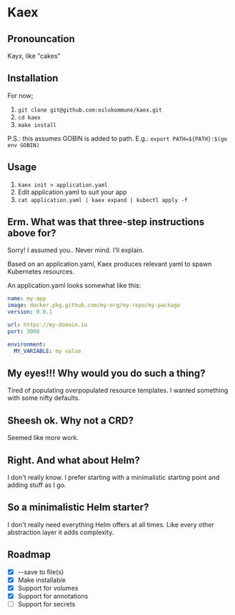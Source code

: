 # Kaex

## Pronouncation
Kayx, like "cakes"

## Installation
For now;
1. `git clone git@github.com:oslokommune/kaex.git`
2. `cd kaex`
4. `make install`

P.S.: this assumes GOBIN is added to path. E.g.: `export PATH=${PATH}:$(go env GOBIN)`

## Usage
1. `kaex init > application.yaml`
2. Edit application.yaml to suit your app
3. `cat application.yaml | kaex expand | kubectl apply -f`

## Erm. What was that three-step instructions above for?
Sorry! I assumed you.. Never mind. I'll explain.

Based on an application.yaml, Kaex produces relevant yaml to spawn Kubernetes
resources.

An application.yaml looks somewhat like this:
```yaml
name: my-app
image: docker.pkg.github.com/my-org/my-repo/my-package
version: 0.0.1

url: https://my-domain.io
port: 3000

environment:
  MY_VARIABLE: my value
```

## My eyes!!! Why would you do such a thing?
Tired of populating overpopulated resource templates. I wanted something with
some nifty defaults.

## Sheesh ok. Why not a CRD?
Seemed like more work.

## Right. And what about Helm?
I don't really know. I prefer starting with a minimalistic starting point and
adding stuff as I go.

## So a minimalistic Helm starter?
I don't really need everything Helm offers at all times. Like every other
abstraction layer it adds complexity.


## Roadmap

- [x] --save to file(s)
- [x] Make installable
- [x] Support for volumes
- [x] Support for annotations
- [ ] Support for secrets
